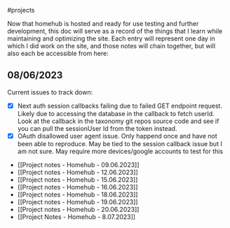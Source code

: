 #projects 

Now that homehub is hosted and ready for use testing and further development, this doc will serve as a record of the things that I learn while maintaining and optimizing the site. Each entry will represent one day in which I did work on the site, and those notes will chain together, but  will also each be accessible from here:

## 08/06/2023
Current issues to track down:
- [x] Next auth session callbacks failing due to failed GET endpoint request. Likely due to accessing the database in the callback to fetch userId. Look at the callback in the taxonomy git repos source code and see if you can pull the sessionUser Id from the token instead.
- [x] OAuth disallowed user agent issue. Only happend once and have not been able to reproduce. May be tied to the session callback issue but I am not sure. May require more devices/google accounts to test for this

- [[Project notes - Homehub - 09.06.2023]]
- [[Project notes - Homehub - 12.06.2023]]
- [[Project notes - Homehub - 15.06.2023]]
- [[Project notes - Homehub - 16.06.2023]]
- [[Project notes - Homehub - 18.06.2023]]
-  [[Project notes - Homehub - 19.06.2023]]
-  [[Project notes - Homehub - 20.06.2023]]
- [[Project Notes - Homehub - 8.07.2023]]
